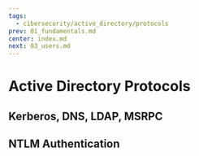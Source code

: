 ```yaml
---
tags:
  - cibersecurity/active_directory/protocols
prev: 01_fundamentals.md
center: index.md
next: 03_users.md
---
```


# Active Directory Protocols



## Kerberos, DNS, LDAP, MSRPC



## NTLM Authentication



